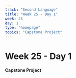 ```yaml
---
track: "Second Language"
title: "Week 25 - Day 1"
week: 25
day: 1
type: "homepage"
topics: "Capstone Project"
---
```



# Week 25 - Day 1

#### Capstone Project
